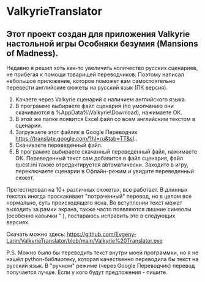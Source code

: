 # ValkyrieTranslator
## Этот проект создан для приложения Valkyrie настольной игры Особняки безумия (Mansions of Madness).
Недавно я решил хоть как-то увеличить количество русских сценариев, не прибегая к помощи товарищей переводчиков. Поэтому написал небольшое приложение, которое поможет вам самостоятельно перевести английские сюжеты на русский язык (ПК версия).

1. Качаете через Valkyrie сценарий с наличием английского языка.
2. В программе выбираете файл сценария (по умолчанию они скачиваются в %AppData%\Valkyrie\Download), нажимаете ОК.
3. В этой же папке появится Excel файл со всем английским текстом в сценарии.
4. Загружаете этот файлик в Google Переводчик https://translate.google.com/?hl=ru&tab=TT&sl..
5. Скачиваете переведенный файл.
6. В программе выбираете скачанный переведенный файл, нажимаете ОК.
Переведенный текст сам добавится в файл сценария, файл quest.ini также отредактируется автоматически.
Заходите в игру, переключаете сценарии в Офлайн-режим и увидите переведенный сюжет.

Протестировал на 10+ различных сюжетах, все работает. В длинных текстах иногда проскакивает "потраченный" перевод, но в целом все нормально, суть происходящего ясна. Во вступлении текст может выходить за рамки экрана, также часто появляются лишние символы (особенно кавычки " ), постараюсь исправить это в следующих версиях.

Скачать можно здесь: https://github.com/Evgeny-Larin/ValkyrieTranslator/blob/main/Valkyrie%20Translator.exe

P.S. Можно было бы переводить текст внутри моей программки, но я не нашёл python-библиотеку, которая качественно переводила бы текст на русский язык. В "ручном" режиме (через Google Переводчик) перевод получается лучше. Если у кого будут предложения - пишите.
